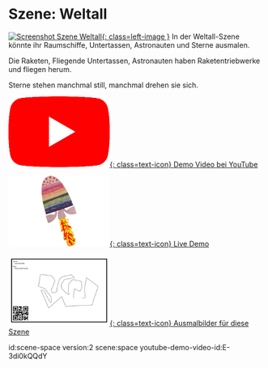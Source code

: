 # Szene: Weltall

[![Screenshot Szene Weltall](images/scenes/{=property(scene)}/scene-bait-small.jpg){: class=left-image }](images/scenes/{=property(scene)}/scene-bait.png)
In der Weltall-Szene könnte ihr Raumschiffe, Untertassen, Astronauten und Sterne ausmalen.

Die Raketen, Fliegende Untertassen, Astronauten haben Raketentriebwerke und fliegen herum.

Sterne stehen manchmal still, manchmal drehen sie sich.

[![YouTube icon](images/youtube.png){: class=text-icon} Demo Video bei YouTube](https://www.youtube.com/watch?v={=property(youtube-demo-video-id)}&list=PL-o9mFmKUyeaNl0TSucCBEsVJLK6gcZdZ)

[![Scanarium icon](images/scanarium.png){: class=text-icon} Live Demo](https://demo.scanarium.com/?scene={=property(scene)})

[![Coloring page icon](images/coloring-page.png){: class=text-icon} Ausmalbilder für diese Szene](https://scanarium.com/#pdfs-{=property(scene)})

id:scene-space
version:2
scene:space
youtube-demo-video-id:E-3di0kQQdY
